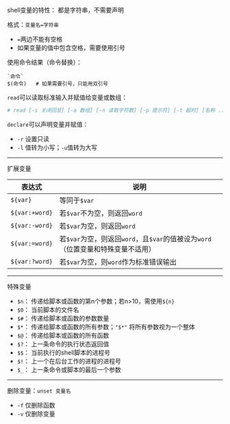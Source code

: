 shell变量的特性： 都是字符串，不需要声明

格式：`变量名=字符串`

- `=`两边不能有空格
- 如果变量的值中包含空格，需要使用引号

使用命令结果（命令替换）：

    `命令`
    $(命令)   # 如果需要引号，只能用双引号

`read`可以读取标准输入并赋值给变量或数组：

``` Bash
# read [-s 关闭回显] [-a 数组] [-n 读取字符数] [-p 提示符] [-t 超时] [名称 ...]
```

`declare`可以声明变量并赋值：

- `-r` 设置只读
- `-l` 值转为小写；`-u`值转为大写

---

扩展变量

|表达式|说明|
|---|---|
|`${var}`|等同于`$var`|
|`${var:+word}`|若`$var`不为空，则返回`word`|
|`${var:-word}`|若`$var`为空，则返回`word`|
|`${var:=word}`|若`$var`为空，则返回`word`，且`$var`的值被设为`word`（位置变量和特殊变量不适用）|
|`${var:?word}`|若`$var`为空，则`word`作为标准错误输出|

---

特殊变量

- `$n`： 传递给脚本或函数的第n个参数；若n>10，需使用`${n}`
- `$0`： 当前脚本的文件名
- `$#`： 传递给脚本或函数的参数数量
- `$*`： 传递给脚本或函数的所有参数；`"$*"` 将所有参数视为一个整体
- `$@`： 传递给脚本或函数的所有函数
- `$?`： 上一条命令的执行状态返回值
- `$$`： 当前执行的shell脚本的进程号
- `$!`： 上一个在后台工作的进程的进程号
- `$_`： 上一条命令或脚本的最后一个参数

---

删除变量：`unset 变量名`

- `-f` 仅删除函数
- `-v` 仅删除变量

